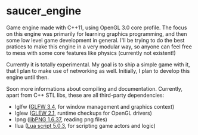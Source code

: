 # saucer_engine
Game engine made with C++11, using OpenGL 3.0 core profile.
The focus on this engine was primarily for learning graphics programming, and then some low level game development in general. I'll be trying to do the best pratices to make this engine in a very modular way, so anyone can feel free to mess with some core features like physics (currently not existent!)

Currently it is totally experimental. My goal is to ship a simple game with it, that I plan to make use of networking as well. Initially, I plan to develop this engine until then.

Soon more informations about compiling and documentation. Currently, apart from C++ STL libs, these are all third-party dependencies:
- lglfw ([GLFW 3.4](https://github.com/glfw/glfw), for window management and graphics context)
- lglew ([GLEW 2.1](https://github.com/nigels-com/glew), runtime checkups for OpenGL drivers)
- lpng ([libPNG 1.6.37](http://www.libpng.org/pub/png/libpng.html), reading png files)
- llua ([Lua script 5.0.3](https://www.lua.org/home.html), for scripting game actors and logic)